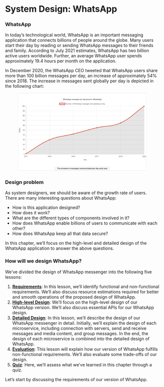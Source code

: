 # System Design: WhatsApp

### WhatsApp <a href="#whatsapp-0" id="whatsapp-0"></a>

In today’s technological world, WhatsApp is an important messaging application that connects billions of people around the globe. Many users start their day by reading or sending WhatsApp messages to their friends and family. According to July 2021 estimates, WhatsApp has two billion active users worldwide. Further, an average WhatsApp user spends approximately 19.4 hours per month on the application.

In December 2020, the WhatsApp CEO tweeted that WhatsApp users share more than 100 billion messages per day, an increase of approximately 54% since 2018. The increase in messages sent globally per day is depicted in the following chart:

<figure><img src="../.gitbook/assets/Screenshot 2023-09-06 at 1.41.03 AM.png" alt=""><figcaption></figcaption></figure>

### Design problem <a href="#design-problem-0" id="design-problem-0"></a>

As system designers, we should be aware of the growth rate of users. There are many interesting questions about WhatsApp:

* How is this application designed?
* How does it work?
* What are the different types of components involved in it?
* How does WhatsApp enable billions of users to communicate with each other?
* How does WhatsApp keep all that data secure?

In this chapter, we’ll focus on the high-level and detailed design of the WhatsApp application to answer the above questions.

### How will we design WhatsApp? <a href="#how-will-we-design-whatsapp-0" id="how-will-we-design-whatsapp-0"></a>

We’ve divided the design of WhatsApp messenger into the following five lessons:

1. [**Requirements**](requirements-of-whatsapps-design.md): In this lesson, we’ll identify functional and non-functional requirements. We’ll also discuss resource estimations required for better and smooth operations of the proposed design of WhatsApp.
2. [**High-level Design**](high-level-design-of-whatsapp.md): We’ll focus on the high-level design of our WhatsApp version. We’ll also discuss essential APIs for our WhatsApp design.
3. [**Detailed Design**](detailed-design-of-whatsapp.md): In this lesson, we’ll describe the design of our WhatsApp messenger in detail. Initially, we’ll explain the design of each microservice, including connection with servers, send and receive messages and media content, and group messages. In the end, the design of each microservice is combined into the detailed design of WhatsApp.
4. [**Evaluation**](evaluation-of-whatsapps-design.md): This lesson will explain how our version of WhatsApp fulfills non-functional requirements. We’ll also evaluate some trade-offs of our design.
5. [**Quiz**](quiz-on-whatsapps-design.md): Here, we’ll assess what we’ve learned in this chapter through a quiz.

Let’s start by discussing the requirements of our version of WhatsApp.
